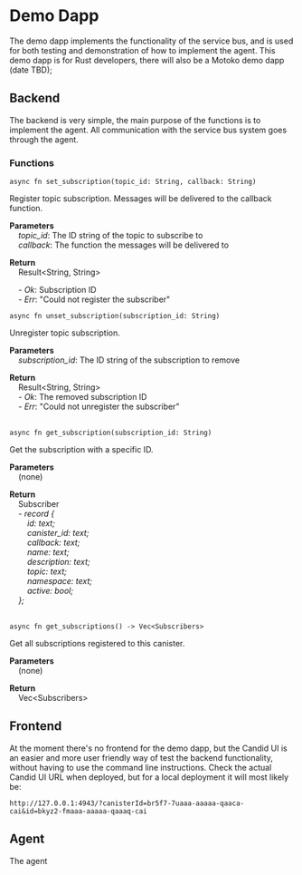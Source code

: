 # Demo Dapp
The demo dapp implements the functionality of the service bus, and is used for both testing and demonstration of how to implement the agent. This demo dapp is for Rust developers, there will also be a Motoko demo dapp (date TBD);

## Backend
The backend is very simple, the main purpose of the functions is to implement the agent. All communication with the service bus system goes through the agent.

### Functions  

```
async fn set_subscription(topic_id: String, callback: String)
```
Register topic subscription. Messages will be delivered to the callback function.

**Parameters**<br/>
&nbsp;&nbsp;&nbsp;&nbsp;*topic_id*: The ID string of the topic to subscribe to <br/>
&nbsp;&nbsp;&nbsp;&nbsp;*callback*: The function the messages will be delivered to <br/>

**Return**<br/>
&nbsp;&nbsp;&nbsp;&nbsp;Result&lt;String, String&gt;<br/>

&nbsp;&nbsp;&nbsp;&nbsp;- *Ok*: Subscription ID<br/>
&nbsp;&nbsp;&nbsp;&nbsp;- *Err*: "Could not register the subscriber"<br/>


```
async fn unset_subscription(subscription_id: String)
```
Unregister topic subscription.

**Parameters**<br/>
&nbsp;&nbsp;&nbsp;&nbsp;*subscription_id*: The ID string of the subscription to remove 

**Return**<br/>
&nbsp;&nbsp;&nbsp;&nbsp;Result&lt;String, String&gt;<br/>
&nbsp;&nbsp;&nbsp;&nbsp;- *Ok*: The removed subscription ID<br/>
&nbsp;&nbsp;&nbsp;&nbsp;- *Err*: "Could not unregister the subscriber"<br/>
&nbsp; 
&nbsp;
```
async fn get_subscription(subscription_id: String) 
```
Get the subscription with a specific ID.

**Parameters**<br/>
&nbsp;&nbsp;&nbsp;&nbsp;(none) 

**Return**<br/>
&nbsp;&nbsp;&nbsp;&nbsp;Subscriber<br/>
&nbsp;&nbsp;&nbsp;&nbsp;- *record {*<br/>
&nbsp;&nbsp;&nbsp;&nbsp;&nbsp;&nbsp;&nbsp;&nbsp;*id: text;*<br/>
&nbsp;&nbsp;&nbsp;&nbsp;&nbsp;&nbsp;&nbsp;&nbsp;*canister_id: text;*<br/>
&nbsp;&nbsp;&nbsp;&nbsp;&nbsp;&nbsp;&nbsp;&nbsp;*callback: text;*<br/>
&nbsp;&nbsp;&nbsp;&nbsp;&nbsp;&nbsp;&nbsp;&nbsp;*name: text;*<br/>
&nbsp;&nbsp;&nbsp;&nbsp;&nbsp;&nbsp;&nbsp;&nbsp;*description: text;*<br/>
&nbsp;&nbsp;&nbsp;&nbsp;&nbsp;&nbsp;&nbsp;&nbsp;*topic: text;*<br/>
&nbsp;&nbsp;&nbsp;&nbsp;&nbsp;&nbsp;&nbsp;&nbsp;*namespace: text;*<br/>
&nbsp;&nbsp;&nbsp;&nbsp;&nbsp;&nbsp;&nbsp;&nbsp;*active: bool;*<br/>
&nbsp;&nbsp;&nbsp;&nbsp;*};*<br/>
&nbsp; 
&nbsp;
```
async fn get_subscriptions() -> Vec<Subscribers> 
```
Get all subscriptions registered to this canister.

**Parameters**<br/>
&nbsp;&nbsp;&nbsp;&nbsp;(none) 

**Return**<br/>
&nbsp;&nbsp;&nbsp;&nbsp;Vec&lt;Subscribers&gt;<br/>
      

  
  








  

## Frontend
At the moment there's no frontend for the demo dapp, but the Candid UI is an easier and more user friendly way of test the backend functionality, without having to use the command line instructions. Check the actual Candid UI URL when deployed, but for a local deployment it will most likely be:


```
http://127.0.0.1:4943/?canisterId=br5f7-7uaaa-aaaaa-qaaca-cai&id=bkyz2-fmaaa-aaaaa-qaaaq-cai
```

  
  
  
  
  

## Agent

The agent
